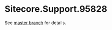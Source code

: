 # Sitecore.Support.95828

See [master branch](https://github.com/sitecoresupport/Sitecore.Support.95828) for details.